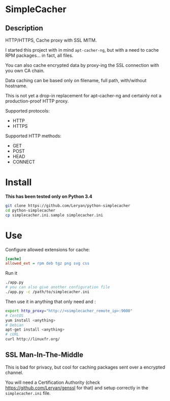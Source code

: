 # SimpleCacher

## Description

HTTP/HTTPS, Cache proxy with SSL MITM.

I started this project with in mind `apt-cacher-ng`, but with a need to cache RPM packages… in fact, all files.

You can also cache encrypted data by proxy-ing the SSL connection with you own CA chain.

Data caching can be based only on filename, full path, with/without hostname.

This is not yet a drop-in replacement for apt-cacher-ng and certainly not a production-proof HTTP proxy.

Supported protocols:

 * HTTP
 * HTTPS

Supported HTTP methods:

 * GET
 * POST
 * HEAD
 * CONNECT

# Install


**This has been tested only on Python 3.4**


```bash
git clone https://github.com/Leryan/python-simplecacher
cd python-simplecacher
cp simplecacher.ini.sample simplecacher.ini
```

# Use

Configure allowed extensions for cache:

```ini
[cache]
allowed_ext = rpm deb tgz png svg css
```

Run it

```bash
./app.py
# you can also give another configuration file
./app.py -c /path/to/simplecacher.ini
```

Then use it in anything that only need <supported protocols> and <supported http methods>:

```bash
export http_proxy="http://<simplecacher_remote_ip>:9000"
# CentOS
yum install <anything>
# Debian
apt-get install <anything>
# cURL
curl http://linuxfr.org/
```

## SSL Man-In-The-Middle

This is bad for privacy, but cool for caching packages sent over a encrypted channel.

You will need a Certification Authority (check https://github.com/Leryan/genssl for that) and setup correctly in the `simplecacher.ini` file.
